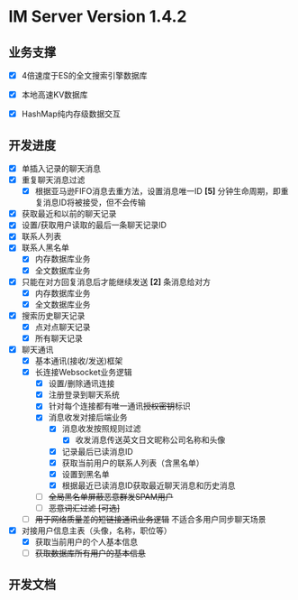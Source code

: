 # IM Server Version 1.4.2

## 业务支撑

- [x] 4倍速度于ES的全文搜索引擎数据库
- [x] 本地高速KV数据库
- [x] HashMap纯内存级数据交互


## 开发进度

- [x] 单插入记录的聊天消息
- [x] 重复聊天消息过滤
  - [x] 根据亚马逊FIFO消息去重方法，设置消息唯一ID **[5]** 分钟生命周期，即重复消息ID将被接受，但不会传输
- [x] 获取最近和以前的聊天记录
- [x] 设置/获取用户读取的最后一条聊天记录ID
- [x] 联系人列表
- [x] 联系人黑名单
  - [x] 内存数据库业务
  - [x] 全文数据库业务
- [x] 只能在对方回复消息后才能继续发送 **[2]** 条消息给对方
  - [x] 内存数据库业务
  - [x] 全文数据库业务
- [x] 搜索历史聊天记录
  - [x] 点对点聊天记录
  - [x] 所有聊天记录
- [x] 聊天通讯
  - [x] 基本通讯(接收/发送)框架
  - [x] 长连接Websocket业务逻辑
    - [x] 设置/删除通讯连接
    - [x] 注册登录到聊天系统 
    - [x] 针对每个连接都有唯一通讯~~授权密钥~~标识
    - [x] 消息收发对接后端业务
      - [x] 消息收发按照规则过滤
        - [x] 收发消息传送英文日文昵称公司名称和头像
      - [x] 记录最后已读消息ID
      - [x] 获取当前用户的联系人列表（含黑名单）
      - [x] 设置到黑名单
      - [x] 根据最近已读消息ID获取最近聊天消息和历史消息
    - [ ] ~~全局黑名单屏蔽恶意群发SPAM用户~~
    - [ ] ~~恶意词汇过滤 [可选]~~
  - [ ] ~~用于网络质量差的短链接通讯业务逻辑~~ 不适合多用户同步聊天场景
- [x] 对接用户信息主表（头像，名称，职位等）
  - [x] 获取当前用户的个人基本信息
  - [ ] ~~获取数据库所有用户的基本信息~~

## 开发文档


